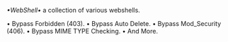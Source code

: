 
_•WebShell•_
a collection of various webshells.

• Bypass Forbidden (403).
• Bypass Auto Delete.
• Bypass Mod_Security (406).
• Bypass MIME TYPE Checking.
• And More.
